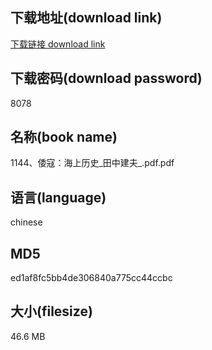 ## 下载地址(download link)
[下载链接 download link](https://voluble-croquembouche-d321dc.netlify.app/?s=1144%E3%80%81%E5%80%AD%E5%AF%87%EF%BC%9A%E6%B5%B7%E4%B8%8A%E5%8E%86%E5%8F%B2_%E7%94%B0%E4%B8%AD%E5%BB%BA%E5%A4%AB_.pdf)

## 下载密码(download password)
8078

## 名称(book name)
1144、倭寇：海上历史_田中建夫_.pdf.pdf

## 语言(language)
chinese

## MD5
ed1af8fc5bb4de306840a775cc44ccbc

## 大小(filesize)
46.6 MB
